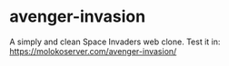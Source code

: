 # avenger-invasion
A simply and clean Space Invaders web clone.
Test it in: https://molokoserver.com/avenger-invasion/
